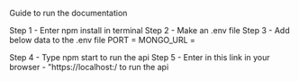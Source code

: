 Guide to run the documentation 

Step 1 - Enter npm install in  terminal 
Step 2 - Make an .env file
Step 3 - Add below data to the .env file
PORT = <YOUR PORT NUMBER>
MONGO_URL = <YOUR MONGODB CONNECTION STRING>

Step 4 - Type npm start to run the api
Step 5 - Enter in this link in your browser - "https://localhost:<YOUR PORT NUMBER>/ to run the api



